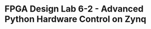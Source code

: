 FPGA Design Lab 6-2 - Advanced Python Hardware Control on Zynq
==================================================
